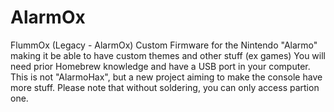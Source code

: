 # AlarmOx
FlummOx (Legacy - AlarmOx)
Custom Firmware for the Nintendo "Alarmo" making it be able to have custom themes and other stuff (ex games)
You will need prior Homebrew knowledge and have a USB port in your computer.
This is not "AlarmoHax", but a new project aiming to make the console have more stuff.
Please note that without soldering, you can only access partion one.

